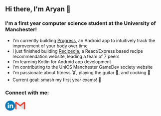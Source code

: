 ## Hi there, I'm Aryan 👋

### I'm a first year computer science student at the University of Manchester!

- I'm currently building [Progress](https://github.com/ary4n99/Progress), an Android app to intuitively track the improvement of your body over time
- I just finished building [Recipedia](https://github.com/W8-Recipedia/Recipedia), a React/Express based recipe recommendation website, leading a team of 7 peers
- I'm learning Kotlin for Android app development
- I'm contributing to the UniCS Manchester GameDev society website
- I'm passionate about fitness 🏋️‍, playing the guitar 🎸, and cooking 🥘
- Current goal: smash my first year exams! 👊

### Connect with me:

[<img align="left" alt="LinkedIn" width="32px" height="32px" src="assets/linkedin.png"/>](https://linkedin.com/in/aryan-a/)
[<img align="left" alt="Email" width="32px" height="32px" src="assets/gmail.png"/>](mailto:ary4n99@gmail.com)
